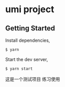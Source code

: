 # umi project

## Getting Started

Install dependencies,

```bash
$ yarn
```

Start the dev server,

```bash
$ yarn start
```

这是一个测试项目
练习使用


